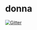 # donna

[![Gitter](https://badges.gitter.im/Join%20Chat.svg)](https://gitter.im/michaeldv/donna?utm_source=badge&utm_medium=badge&utm_campaign=pr-badge&utm_content=badge)
